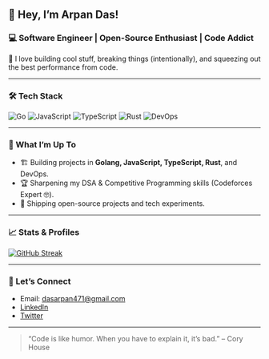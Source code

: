 ## 👋 Hey, I’m Arpan Das!

### 💻 Software Engineer | Open-Source Enthusiast | Code Addict

🚀 I love building cool stuff, breaking things (intentionally), and squeezing out the best performance from code.

---

### 🛠️ Tech Stack

![Go](https://img.shields.io/badge/-Golang-informational?style=flat&logo=go)
![JavaScript](https://img.shields.io/badge/-JavaScript-yellow?style=flat&logo=javascript)
![TypeScript](https://img.shields.io/badge/-TypeScript-blue?style=flat&logo=typescript)
![Rust](https://img.shields.io/badge/-Rust-000?style=flat&logo=rust)
![DevOps](https://img.shields.io/badge/-DevOps-blueviolet?style=flat&logo=azuredevops)

---

### 🌱 What I’m Up To

- 🏗️ Building projects in **Golang, JavaScript, TypeScript, Rust**, and DevOps.
- 🏆 Sharpening my DSA & Competitive Programming skills (Codeforces Expert 🤓).
- 🎯 Shipping open-source projects and tech experiments.

---

### 📈 Stats & Profiles

[![GitHub Streak](https://github-readme-streak-stats.herokuapp.com/?user=adasarpan404)](https://github.com/adasarpan404)

---

### 🤝 Let’s Connect

- Email: dasarpan471@gmail.com
- [LinkedIn](https://linkedin.com/in/arpandas-adasarpan)
- [Twitter](https://twitter.com/adasarpan)

---

> “Code is like humor. When you have to explain it, it’s bad.” – Cory House
